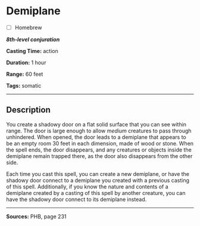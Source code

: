 # Demiplane

- [ ] Homebrew

***8th-level conjuration***

**Casting Time:** action

**Duration:** 1 hour

**Range:** 60 feet

**Tags:** somatic

---

## Description
You create a shadowy door on a flat solid surface that you can see within range.
The door is large enough to allow *medium* creatures to pass through unhindered.
When opened, the door leads to a demiplane that appears to be an empty room 30 feet in each dimension, made of wood or stone.
When the spell ends, the door disappears, and any creatures or objects inside the demiplane remain trapped there, as the door also disappears from the other side.

Each time you cast this spell, you can create a new demiplane, or have the shadowy door connect to a demiplane you created with a previous casting of this spell.
Additionally, if you know the nature and contents of a demiplane created by a casting of this spell by another creature, you can have the shadowy door connect to its demiplane instead.

---

**Sources:** PHB, page 231
